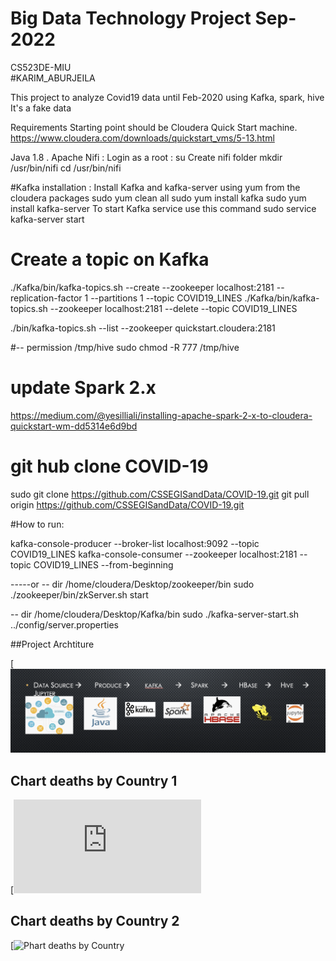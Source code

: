 # Big Data Technology Project Sep-2022
CS523DE-MIU  
#KARIM_ABURJEILA  


This project to analyze Covid19 data until Feb-2020 using Kafka, spark, hive It's a fake data   

Requirements
Starting point should be Cloudera Quick Start machine.
https://www.cloudera.com/downloads/quickstart_vms/5-13.html

Java 1.8 .
Apache Nifi : 
Login as a root : su
Create nifi folder
mkdir /usr/bin/nifi
cd /usr/bin/nifi


#Kafka installation : 
Install Kafka and kafka-server using yum from the cloudera packages
sudo yum clean all
sudo yum install kafka
sudo yum install kafka-server
To start Kafka service use this command
sudo service kafka-server start
 

# Create a topic on Kafka
./Kafka/bin/kafka-topics.sh --create --zookeeper localhost:2181 --replication-factor 1 --partitions 1 --topic COVID19_LINES
./Kafka/bin/kafka-topics.sh --zookeeper localhost:2181 --delete --topic COVID19_LINES


./bin/kafka-topics.sh --list --zookeeper quickstart.cloudera:2181
 
#-- permission /tmp/hive
 sudo chmod -R 777 /tmp/hive
 
# update Spark 2.x
https://medium.com/@yesilliali/installing-apache-spark-2-x-to-cloudera-quickstart-wm-dd5314e6d9bd


# git hub clone COVID-19
sudo git clone https://github.com/CSSEGISandData/COVID-19.git
git pull origin https://github.com/CSSEGISandData/COVID-19.git


#How to run:

kafka-console-producer  --broker-list localhost:9092 --topic COVID19_LINES
kafka-console-consumer --zookeeper localhost:2181 --topic COVID19_LINES --from-beginning

-----or 
-- dir /home/cloudera/Desktop/zookeeper/bin
 sudo ./zookeeper/bin/zkServer.sh start

-- dir  /home/cloudera/Desktop/Kafka/bin
sudo ./kafka-server-start.sh ../config/server.properties 



##Project Archtiture

[![Project Archtiture](https://github.com/KareemAbuRejila/dbt-project/blob/eaba986e1613070973e888c8c96d259490cf0c5d/images/archit.png)


## Chart deaths by Country 1

[![Phart deaths by Country](https://github.com/KareemAbuRejila/dbt-project/blob/eaba986e1613070973e888c8c96d259490cf0c5d/images/bycountry.pdf)


## Chart deaths by Country 2

[![Phart deaths by Country](https://github.com/KareemAbuRejila/dbt-project/blob/eaba986e1613070973e888c8c96d259490cf0c5d/images/deaths.pdfg)

